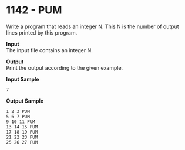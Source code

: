 # 1142 - PUM

Write a program that reads an integer N. This N is the number of output lines printed by this program.

**Input**<br>
The input file contains an integer N.

**Output**<br>
Print the output according to the given example.

**Input Sample**
````
7
````          

**Output Sample**
````
1 2 3 PUM
5 6 7 PUM 
9 10 11 PUM 
13 14 15 PUM 
17 18 19 PUM 
21 22 23 PUM 
25 26 27 PUM
````